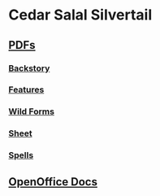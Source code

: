 # Cedar Salal Silvertail

## [PDFs](https://github.com/pparocza/GHDnD/tree/PC/cedar-salal-silvertail/Characters/PC/PC_Druid/PC_SHEET_Druid/PDF)

### [Backstory](https://github.com/pparocza/GHDnD/blob/PC/cedar-salal-silvertail/Characters/PC/PC_Druid/PC_SHEET_Druid/PDF/PC_BSTR_Druid.pdf)
### [Features](https://github.com/pparocza/GHDnD/blob/PC/cedar-salal-silvertail/Characters/PC/PC_Druid/PC_SHEET_Druid/PDF/PC_FEATURES_Druid.pdf)
### [Wild Forms](https://github.com/pparocza/GHDnD/blob/PC/cedar-salal-silvertail/Characters/PC/PC_Druid/PC_SHEET_Druid/PDF/PC_Druid-Wild_Forms.pdf)
### [Sheet](https://github.com/pparocza/GHDnD/blob/PC/cedar-salal-silvertail/Characters/PC/PC_Druid/PC_SHEET_Druid/PDF/PC_SHEET_Druid.pdf)
### [Spells](https://github.com/pparocza/GHDnD/blob/PC/cedar-salal-silvertail/Characters/PC/PC_Druid/PC_SHEET_Druid/PDF/PC_SPELLS_Druid.pdf)

## [OpenOffice Docs](https://github.com/pparocza/GHDnD/tree/Doc/cedar-salal-silvertail/Characters/PC/PC_Druid/PC_SHEET_Druid/PDF)
